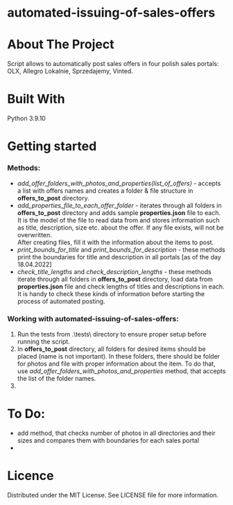 # automated-issuing-of-sales-offers

# About The Project
Script allows to automatically post sales offers in four polish sales portals: OLX, Allegro Lokalnie, Sprzedajemy, Vinted.

# Built With
Python 3.9.10

# Getting started
### Methods:
- *add_offer_folders_with_photos_and_properties(list_of_offers)* - accepts a list with offers names and creates a folder & file structure in **offers_to_post** directory. 
- *add_properties_file_to_each_offer_folder* - iterates through all folders in **offers_to_post** directory and adds sample **properties.json** file to each. It is the model of the file to read data from and stores information such as title, description, size etc. about the offer. If any file exists, will not be overwritten.  
After creating files, fill it with the information about the items to post.
- *print_bounds_for_title* and *print_bounds_for_description* - these methods print the boundaries for title and description in all portals [as of the day 18.04.2022]
- *check_title_lengths* and *check_description_lengths* - these methods iterate through all folders in **offers_to_post** directory, load data from **properties.json** file and check lengths of titles and descriptions in each.  
It is handy to check these kinds of information before starting the process of automated posting.

### Working with automated-issuing-of-sales-offers:
1. Run the tests from .\tests\ directory to ensure proper setup before running the script.
2. In **offers_to_post** directory, all folders for desired items should be placed (name is not important). In these folders, there should be folder for photos and file with proper information about the item. To do that, use *add_offer_folders_with_photos_and_properties* method, that accepts the list of the folder names.
3. 

# To Do:
- add method, that checks number of photos in all directories and their sizes and compares them with boundaries for each sales portal
- 

# Licence
Distributed under the MIT License. See LICENSE file for more information.
